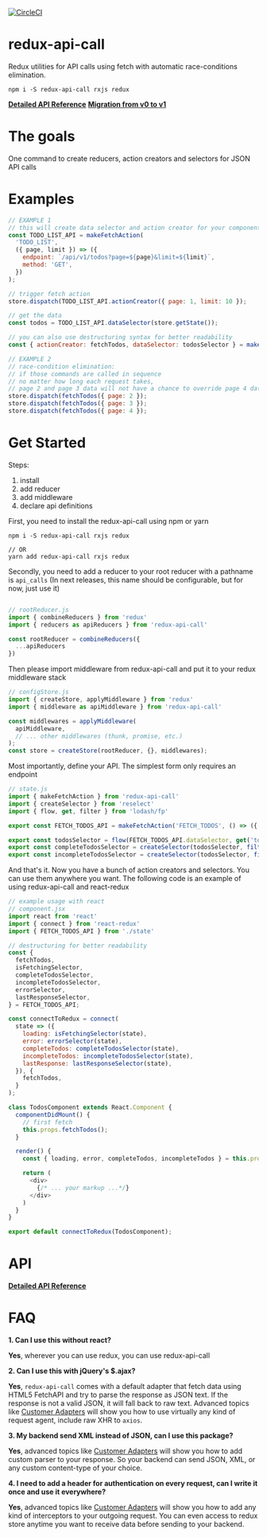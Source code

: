 [![CircleCI](https://circleci.com/gh/tungv/redux-api-call.svg?style=svg)](https://circleci.com/gh/tungv/redux-api-call)

# redux-api-call
Redux utilities for API calls using fetch with automatic race-conditions elimination.

```
npm i -S redux-api-call rxjs redux
```

[**Detailed API Reference**](https://github.com/tungv/redux-api-call/wiki/API-Reference)
[**Migration from v0 to v1**](https://github.com/tungv/redux-api-call/wiki/Migration-to-V1)

# The goals
One command to create reducers, action creators and selectors for JSON API calls

# Examples

```js
// EXAMPLE 1
// this will create data selector and action creator for your components to use
const TODO_LIST_API = makeFetchAction(
  'TODO_LIST',
  ({ page, limit }) => ({
    endpoint: `/api/v1/todos?page=${page}&limit=${limit}`,
    method: 'GET',
  })
);

// trigger fetch action
store.dispatch(TODO_LIST_API.actionCreator({ page: 1, limit: 10 });

// get the data
const todos = TODO_LIST_API.dataSelector(store.getState());

// you can also use destructuring syntax for better readability
const { actionCreator: fetchTodos, dataSelector: todosSelector } = makeFetchAction(/* ... */);

// EXAMPLE 2
// race-condition elimination:
// if those commands are called in sequence
// no matter how long each request takes,
// page 2 and page 3 data will not have a chance to override page 4 data.
store.dispatch(fetchTodos({ page: 2 });
store.dispatch(fetchTodos({ page: 3 });
store.dispatch(fetchTodos({ page: 4 });
```

# Get Started

Steps:

1. install
2. add reducer
3. add middleware
4. declare api definitions

First, you need to install the redux-api-call using npm or yarn

```
npm i -S redux-api-call rxjs redux

// OR
yarn add redux-api-call rxjs redux
```

Secondly, you need to add a reducer to your root reducer with a pathname is `api_calls` (In next releases, this name should be configurable, but for now, just use it)

```js

// rootReducer.js
import { combineReducers } from 'redux'
import { reducers as apiReducers } from 'redux-api-call'

const rootReducer = combineReducers({
  ...apiReducers
})
```

Then please import middleware from redux-api-call and put it to your redux middleware stack

```js
// configStore.js
import { createStore, applyMiddleware } from 'redux'
import { middleware as apiMiddleware } from 'redux-api-call'

const middlewares = applyMiddleware(
  apiMiddleware,
  // ... other middlewares (thunk, promise, etc.)
);
const store = createStore(rootReducer, {}, middlewares);
```

Most importantly, define your API. The simplest form only requires an endpoint

```js
// state.js
import { makeFetchAction } from 'redux-api-call'
import { createSelector } from 'reselect'
import { flow, get, filter } from 'lodash/fp'

export const FETCH_TODOS_API = makeFetchAction('FETCH_TODOS', () => ({ endpoint: '/api/v1/todos' });

export const todosSelector = flow(FETCH_TODOS_API.dataSelector, get('todos'));
export const completeTodosSelector = createSelector(todosSelector, filter(todo => todo.complete));
export const incompleteTodosSelector = createSelector(todosSelector, filter(todo => !todo.complete));

```
And that's it. Now you have a bunch of action creators and selectors. You can use them anywhere you want.
The following code is an example of using redux-api-call and react-redux

```js
// example usage with react
// component.jsx
import react from 'react'
import { connect } from 'react-redux'
import { FETCH_TODOS_API } from './state'

// destructuring for better readability
const {
  fetchTodos,
  isFetchingSelector,
  completeTodosSelector,
  incompleteTodosSelector,
  errorSelector,
  lastResponseSelector,
} = FETCH_TODOS_API;

const connectToRedux = connect(
  state => ({
    loading: isFetchingSelector(state),
    error: errorSelector(state),
    completeTodos: completeTodosSelector(state),
    incompleteTodos: incompleteTodosSelector(state),
    lastResponse: lastResponseSelector(state),
  }), {
    fetchTodos,
  }
);

class TodosComponent extends React.Component {
  componentDidMount() {
    // first fetch
    this.props.fetchTodos();
  }

  render() {
    const { loading, error, completeTodos, incompleteTodos } = this.props;

    return (
      <div>
        {/* ... your markup ...*/}
      </div>
    )
  }
}

export default connectToRedux(TodosComponent);
```

# API

[**Detailed API Reference**](https://github.com/tungv/redux-api-call/wiki/API-Reference)

# FAQ

**1. Can I use this without react?**

**Yes**, wherever you can use redux, you can use redux-api-call

**2. Can I use this with jQuery's $.ajax?**

**Yes**, `redux-api-call` comes with a default adapter that fetch data using HTML5 FetchAPI and try to parse the response as JSON text. If the response is not a valid JSON, it will fall back to raw text.
Advanced topics like [Customer Adapters](https://github.com/tungv/redux-api-call/wiki/Custom-Adapter) will show you how to use virtually any kind of request agent, include raw XHR to `axios`.

**3. My backend send XML instead of JSON, can I use this package?**

**Yes**, advanced topics like [Customer Adapters](https://github.com/tungv/redux-api-call/wiki/Custom-Adapter) will show you how to add custom parser to your response. So your backend can send JSON, XML, or any custom content-type of your choice.

**4. I need to add a header for authentication on every request, can I write it once and use it everywhere?**

**Yes**, advanced topics like [Customer Adapters](https://github.com/tungv/redux-api-call/wiki/Custom-Adapter) will show you how to add any kind of interceptors to your outgoing request. You can even access to redux store anytime you want to receive data before sending to your backend.
